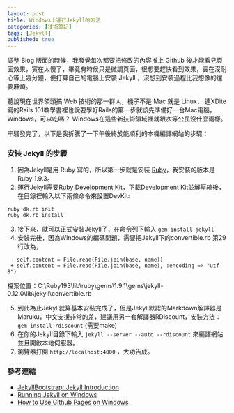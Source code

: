 ```yaml
---
layout: post
title: Windows上運行Jekyll的方法
categories: [技術筆記]
tags: [Jekyll]
published: true
---
```


調整 Blog 版面的時候，我發覺每次都要把修改的內容推上 Github 後才能看見頁面效果，實在太慢了，畢竟有時候只是微調頁面，很想要趕快看到效果，實在沒耐心等上幾分鐘，便打算自己的電腦上安裝 Jekyll ，沒想到安裝過程比我想像的還要麻煩。

聽說現在世界領頭搞 Web 技術的那一群人，機子不是 Mac 就是 Linux，
連XDite寫的Rails 101教學書裡也說要學好Rails的第一步就該先準備好一台Mac電腦，Windows，可以吃嗎？
Windows在這些新技術領域裡就跟次等公民沒什麼兩樣。

牢騷發完了，以下是我折騰了一下午後終於能順利的本機編譯網站的步驟：

### 安裝 Jekyll 的步驟

1. 因為Jekyll是用 Ruby 寫的，所以第一步就是安裝 [Ruby](http://rubyinstaller.org/downloads/)，我安裝的版本是Ruby 1.9.3。
2. 運行Jekyll需要[Ruby Development Kit](http://rubyinstaller.org/downloads/)，下載Development Kit並解壓縮後，在目錄裡輸入以下兩條命令來設置DevKit:

~~~
ruby dk.rb init
ruby dk.rb install
~~~

3. 接下來，就可以正式安裝Jekyll了，在命令列下輸入 `gem install jekyll`
4. 安裝完後，因為Windows的編碼問題，需要把Jekyll下的convertible.rb 第29行改為，

~~~
 - self.content = File.read(File.join(base, name))
 + self.content = File.read(File.join(base, name), :encoding => "utf-8")
~~~
檔案位置：C:\Ruby193\lib\ruby\gems\1.9.1\gems\jekyll-0.12.0\lib\jekyll\convertible.rb

5. 到此為止Jekyll就算基本安裝完成了，但是Jekyll默認的Markdown解譯器是Maruku，中文支援非常的差，建議用另一套解譯器RDiscount，安裝方法： `gem install rdiscount`  (需要make)
6. 在你的Jekyll目錄下輸入 `jekyll --server --auto --rdiscount` 來編譯網站並且開啟本地伺服器。
7. 瀏覽器打開 `http://localhost:4000` ，大功告成。


### 參考連結

- [JekyllBootstrap: Jekyll Introduction](http://jekyllbootstrap.com/lessons/jekyll-introduction.html)
- [Running Jekyll on Windows](http://www.madhur.co.in/blog/2011/09/01/runningjekyllwindows.html)
- [How to Use Github Pages on Windows](http://bradleygrainger.com/2011/09/07/how-to-use-github-pages-on-windows.html)